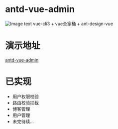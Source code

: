 # antd-vue-admin
![Image text](https://github.com/weizhanzhan/vue-admin/blob/master/static/index.png)
vue-cli3 + vue全家桶 + ant-design-vue
# 演示地址
<a href="http://admin.zhanwei.xyz">antd-vue-admin</a>

# 已实现
<ul>
    <li>用户权限校验</li>
    <li>路由校验拦截</li>
    <li>博客管理</li>
    <li>用户管理</li>
    <li>未完待续...</li>
</ul>
